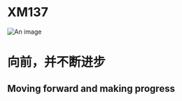 
# XM137 <Badge type="warning" text="大二在读" />
![An image](http://q1.qlogo.cn/g?b=qq&nk=1375272391&s=160)

# 向前，并不断进步
## Moving forward and making progress
